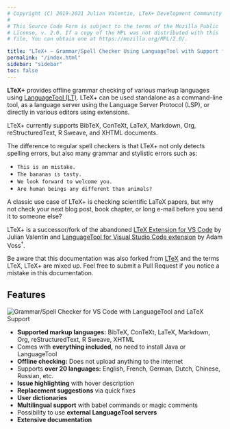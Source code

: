 ```yaml
---
# Copyright (C) 2019-2021 Julian Valentin, LTeX+ Development Community
#
# This Source Code Form is subject to the terms of the Mozilla Public
# License, v. 2.0. If a copy of the MPL was not distributed with this
# file, You can obtain one at https://mozilla.org/MPL/2.0/.

title: "LTeX+ – Grammar/Spell Checker Using LanguageTool with Support for LaTeX, Markdown, and Others"
permalink: "/index.html"
sidebar: "sidebar"
toc: false
---
```


**LTeX+** provides offline grammar checking of various markup languages using [LanguageTool&nbsp;(LT)](https://languagetool.org/). LTeX+ can be used standalone as a command-line tool, as a language server using the Language Server Protocol (LSP), or directly in various editors using extensions.

LTeX+ currently supports BibTeX, ConTeXt, LaTeX, Markdown, Org, reStructuredText, R Sweave, and XHTML documents.

The difference to regular spell checkers is that LTeX+ not only detects spelling errors, but also many grammar and stylistic errors such as:

- `This is an mistake.`
- `The bananas is tasty.`
- `We look forward to welcome you.`
- `Are human beings any different than animals?`

A classic use case of LTeX+ is checking scientific LaTeX papers, but why not check your next blog post, book chapter, or long e-mail before you send it to someone else?

LTeX+ is a successor/fork of the abandoned [LTeX Extension for VS Code](https://github.com/valentjn/vscode-ltex) by Julian Valentin and [LanguageTool for Visual Studio Code extension](https://github.com/adamvoss/vscode-languagetool) by Adam Voss<sup>†</sup>.

Be aware that this documentation was also forked from [LTeX](https://github.com/valentjn/ltex) and the terms LTeX, LTeX+ are mixed up. Feel free to submit a Pull Request if you notice a mistake in this documentation.

<div style="margin-bottom:30px;"></div>

## Features

![Grammar/Spell Checker for VS Code with LanguageTool and LaTeX Support](https://github.com/ltex-plus/vscode-ltex-plus/raw/release/img/banner-ltex.png)

- **Supported markup languages:** BibTeX, ConTeXt, LaTeX, Markdown, Org, reStructuredText, R Sweave, XHTML
- Comes with **everything included,** no need to install Java or LanguageTool
- **Offline checking:** Does not upload anything to the internet
- Supports **over 20 languages:** English, French, German, Dutch, Chinese, Russian, etc.
- **Issue highlighting** with hover description
- **Replacement suggestions** via quick fixes
- **User dictionaries**
- **Multilingual support** with babel commands or magic comments
- Possibility to use **external LanguageTool servers**
- **Extensive documentation**

<div style="margin-bottom:30px;"></div>
